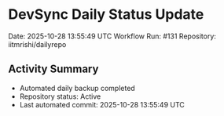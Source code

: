 # DevSync Daily Status Update
Date: 2025-10-28 13:55:49 UTC
Workflow Run: #131
Repository: iitmrishi/dailyrepo

## Activity Summary
- Automated daily backup completed
- Repository status: Active
- Last automated commit: 2025-10-28 13:55:49 UTC

